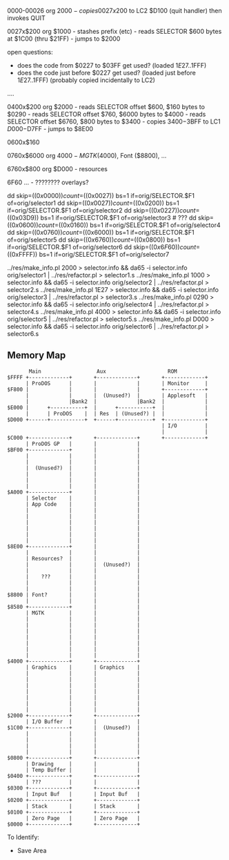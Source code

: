0000-00026 org $2000 - copies 0027x$200 to LC2 $D100 (quit handler) then invokes QUIT

0027x$200  org $1000 - stashes prefix (etc)
                     - reads SELECTOR $600 bytes at $1C00 (thru $21FF)
                     - jumps to $2000

open questions:
* does the code from $0227 to $03FF get used? (loaded $1E27..$1FFF)
* does the code just before $0227 get used? (loaded just before $1E27..$1FFF)
  (probably copied incidentally to LC2)

....

0400x$200  org $2000 - reads SELECTOR offset $600, $160 bytes to $0290
                     - reads SELECTOR offset $760, $6000 bytes to $4000
                     - reads SELECTOR offset $6760, $800 bytes to $3400
                     - copies $3400-$3BFF to LC1 $D000-$D7FF
                     - jumps to $8E00

0600x$160

0760x$6000 org $4000 - MGTK ($4000), Font ($8800), ...

6760x$800 org $D000  - resources

6F60 ...             - ???????? overlays?





dd skip=$((0x0000)) count=$((0x0027)) bs=1 if=orig/SELECTOR.\$F1 of=orig/selector1
dd skip=$((0x0027)) count=$((0x0200)) bs=1 if=orig/SELECTOR.\$F1 of=orig/selector2
dd skip=$((0x0227)) count=$((0x03D9)) bs=1 if=orig/SELECTOR.\$F1 of=orig/selector3 # ???
dd skip=$((0x0600)) count=$((0x0160)) bs=1 if=orig/SELECTOR.\$F1 of=orig/selector4
dd skip=$((0x0760)) count=$((0x6000)) bs=1 if=orig/SELECTOR.\$F1 of=orig/selector5
dd skip=$((0x6760)) count=$((0x0800)) bs=1 if=orig/SELECTOR.\$F1 of=orig/selector6
dd skip=$((0x6F60)) count=$((0xFFFF)) bs=1 if=orig/SELECTOR.\$F1 of=orig/selector7


../res/make_info.pl 2000 > selector.info && da65 -i selector.info orig/selector1 | ../res/refactor.pl > selector1.s
../res/make_info.pl 1000 > selector.info && da65 -i selector.info orig/selector2 | ../res/refactor.pl > selector2.s
../res/make_info.pl 1E27 > selector.info && da65 -i selector.info orig/selector3 | ../res/refactor.pl > selector3.s
../res/make_info.pl 0290 > selector.info && da65 -i selector.info orig/selector4 | ../res/refactor.pl > selector4.s
../res/make_info.pl 4000 > selector.info && da65 -i selector.info orig/selector5 | ../res/refactor.pl > selector5.s
../res/make_info.pl D000 > selector.info && da65 -i selector.info orig/selector6 | ../res/refactor.pl > selector6.s


## Memory Map

```
       Main                  Aux                    ROM
$FFFF +-------------+       +-------------+       +-------------+
      | ProDOS      |       |             |       | Monitor     |
$F800 |             |       |             |       +-------------+
      |             |       |  (Unused?)  |       | Applesoft   |
      |             |Bank2  |             |Bank2  |             |
$E000 |      +-----------+  |      +-----------+  |             |
      |      | ProDOS    |  | Res  | (Unused?) |  |             |
$D000 +------+-----------+  +------+-----------+  +-------------+
                                                  | I/O         |
                                                  |             |
$C000 +-------------+       +-------------+       +-------------+
      | ProDOS GP   |       |             |
$BF00 +-------------+       |             |
      |             |       |             |
      |             |       |             |
      |  (Unused?)  |       |             |
      |             |       |             |
      |             |       |             |
      |             |       |             |
$A000 +-------------+       |             |
      | Selector    |       |             |
      | App Code    |       |             |
      |             |       |             |
      |             |       |             |
      |             |       |             |
      |             |       |             |
      |             |       |             |
      |             |       |             |
$8E00 +-------------+       |             |
      |             |       |             |
      | Resources?  |       |             |
      |             |       |  (Unused?)  |
      |             |       |             |
      |    ???      |       |             |
      |             |       |             |
      |             |       |             |
$8800 | Font?       |       |             |
      |             |       |             |
$8580 +-------------+       |             |
      | MGTK        |       |             |
      |             |       |             |
      |             |       |             |
      |             |       |             |
      |             |       |             |
      |             |       |             |
      |             |       |             |
      |             |       |             |
$4000 +-------------+       +-------------+
      | Graphics    |       | Graphics    |
      |             |       |             |
      |             |       |             |
      |             |       |             |
      |             |       |             |
      |             |       |             |
      |             |       |             |
      |             |       |             |
$2000 +-------------+       +-------------+
      | I/O Buffer  |       |             |
$1C00 +-------------+       |  (Unused?)  |
      |             |       |             |
      |             |       |             |
      |             |       |             |
      |             |       |             |
$0800 +-------------+       +-------------+
      | Drawing     |       |             |
      | Temp Buffer |       |             |
$0400 +-------------+       +-------------+
      | ???         |       |             |
$0300 +-------------+       +-------------+
      | Input Buf   |       | Input Buf   |
$0200 +-------------+       +-------------+
      | Stack       |       | Stack       |
$0100 +-------------+       +-------------+
      | Zero Page   |       | Zero Page   |
$0000 +-------------+       +-------------+
```

To Identify:
* Save Area
